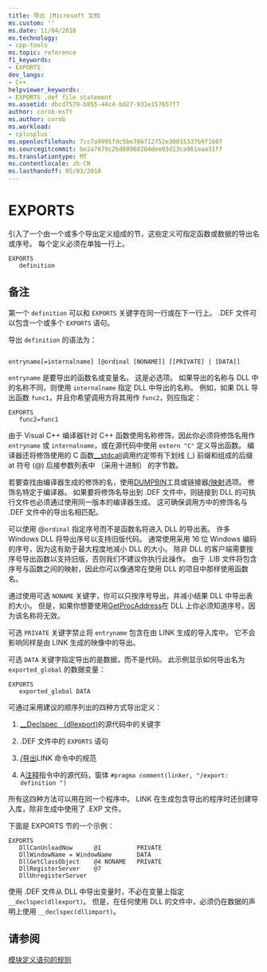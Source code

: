```yaml
---
title: 导出 |Microsoft 文档
ms.custom: ''
ms.date: 11/04/2016
ms.technology:
- cpp-tools
ms.topic: reference
f1_keywords:
- EXPORTS
dev_langs:
- C++
helpviewer_keywords:
- EXPORTS .def file statement
ms.assetid: dbcd7579-b855-44c4-bd27-931e157657f7
author: corob-msft
ms.author: corob
ms.workload:
- cplusplus
ms.openlocfilehash: 7cc7a9995fdc5be786712752e30015337b9f1607
ms.sourcegitcommit: be2a7679c2bd80968204dee03d13ca961eaa31ff
ms.translationtype: MT
ms.contentlocale: zh-CN
ms.lasthandoff: 05/03/2018
---
```

# <a name="exports"></a>EXPORTS
引入了一个由一个或多个导出定义组成的节，这些定义可指定函数或数据的导出名或序号。 每个定义必须在单独一行上。  
  
```  
EXPORTS  
   definition  
```  
  
## <a name="remarks"></a>备注  
 第一个 `definition` 可以和 `EXPORTS` 关键字在同一行或在下一行上。 .DEF 文件可以包含一个或多个 `EXPORTS` 语句。  
  
 导出 `definition` 的语法为：  
  
```  
  
entryname[=internalname] [@ordinal [NONAME]] [[PRIVATE] | [DATA]]  
```  
  
 `entryname` 是要导出的函数名或变量名。 这是必选项。 如果导出的名称与 DLL 中的名称不同，则使用 `internalname` 指定 DLL 中导出的名称。 例如，如果 DLL 导出函数 `func1`，并且你希望调用方将其用作 `func2`，则应指定：  
  
```  
EXPORTS  
   func2=func1  
```  
  
 由于 Visual C++ 编译器针对 C++ 函数使用名称修饰，因此你必须将修饰名用作 `entryname` 或 `internalname`，或在源代码中使用 `extern "C"` 定义导出函数。 编译器还将修饰使用的 C 函数[__stdcall](../../cpp/stdcall.md)调用约定带有下划线 (_) 前缀和组成的后缀 at 符号 (@) 后接参数列表中 （采用十进制） 的字节数。  
  
 若要查找由编译器生成的修饰的名，使用[DUMPBIN](../../build/reference/dumpbin-reference.md)工具或链接器[/映射](../../build/reference/map-generate-mapfile.md)选项。 修饰名特定于编译器。 如果要将修饰名导出到 .DEF 文件中，则链接到 DLL 的可执行文件也必须通过使用同一版本的编译器生成。 这可确保调用方中的修饰名与 .DEF 文件中的导出名相匹配。  
  
 可以使用 @`ordinal` 指定序号而不是函数名将进入 DLL 的导出表。 许多 Windows DLL 将导出序号以支持旧版代码。 通常使用采用 16 位 Windows 编码的序号，因为这有助于最大程度地减小 DLL 的大小。 除非 DLL 的客户端需要按序号导出函数以支持旧版，否则我们不建议你执行此操作。 由于 .LIB 文件将包含序号与函数之间的映射，因此你可以像通常在使用 DLL 的项目中那样使用函数名。  
  
 通过使用可选 `NONAME` 关键字，你可以只按序号导出，并减小结果 DLL 中导出表的大小。 但是，如果你想要使用[GetProcAddress](http://msdn.microsoft.com/library/windows/desktop/ms683212.aspx)在 DLL 上你必须知道序号，因为该名称将无效。  
  
 可选 `PRIVATE` 关键字禁止将 `entryname` 包含在由 LINK 生成的导入库中。 它不会影响同样是由 LINK 生成的映像中的导出。  
  
 可选 `DATA` 关键字指定导出的是数据，而不是代码。 此示例显示如何导出名为 `exported_global` 的数据变量：  
  
```  
EXPORTS  
   exported_global DATA  
```  
  
 可通过采用建议的顺序列出的四种方式导出定义：  
  
1.  [__Declspec （dllexport)](../../cpp/dllexport-dllimport.md)的源代码中的关键字  
  
2.  .DEF 文件中的 `EXPORTS` 语句  
  
3.  [/导出](../../build/reference/export-exports-a-function.md)LINK 命令中的规范  
  
4.  A[注释](../../preprocessor/comment-c-cpp.md)指令中的源代码，窗体 `#pragma comment(linker, "/export: definition ")`  
  
 所有这四种方法可以用在同一个程序中。 LINK 在生成包含导出的程序时还创建导入库，除非生成中使用了 .EXP 文件。  
  
 下面是 EXPORTS 节的一个示例：  
  
```  
EXPORTS  
   DllCanUnloadNow      @1          PRIVATE  
   DllWindowName = WindowName       DATA  
   DllGetClassObject    @4 NONAME   PRIVATE  
   DllRegisterServer    @7  
   DllUnregisterServer  
```  
  
 使用 .DEF 文件从 DLL 中导出变量时，不必在变量上指定 `__declspec(dllexport)`。 但是，在任何使用 DLL 的文件中，必须仍在数据的声明上使用 `__declspec(dllimport)`。  
  
## <a name="see-also"></a>请参阅  
 [模块定义语句的规则](../../build/reference/rules-for-module-definition-statements.md)